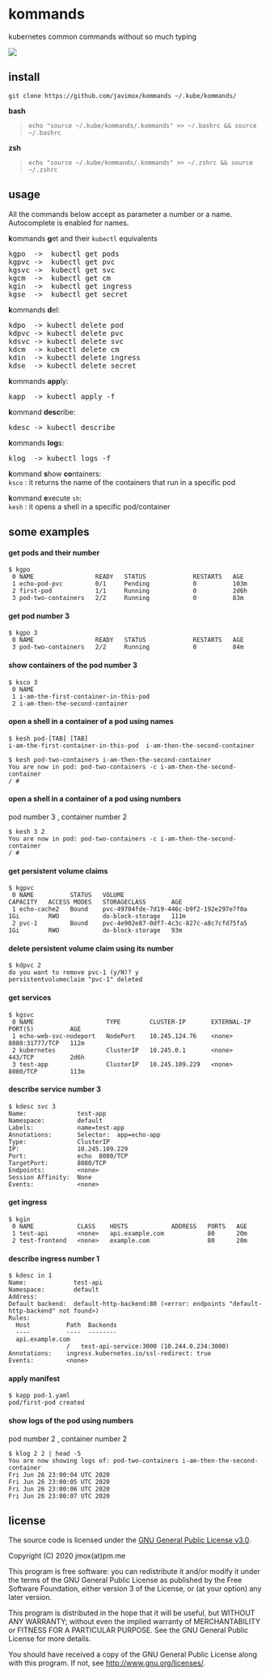 # kommands
kubernetes common commands without so much typing

![](kommands.gif)

## install

`git clone https://github.com/javimox/kommands ~/.kube/kommands/`

**bash**  
> `echo "source ~/.kube/kommands/.kommands" >> ~/.bashrc && source ~/.bashrc`

**zsh**  
 > `echo "source ~/.kube/kommands/.kommands" >> ~/.zshrc && source ~/.zshrc`

## usage

All the commands below accept as parameter a number or a name. Autocomplete is enabled for names.

**k**ommands **g**et and their `kubectl` equivalents
<pre>
kgpo  ->  kubectl get pods
kgpvc ->  kubectl get pvc
kgsvc ->  kubectl get svc
kgcm  ->  kubectl get cm
kgin  ->  kubectl get ingress
kgse  ->  kubectl get secret
</pre>

**k**ommands **d**el:
<pre>
kdpo  -> kubectl delete pod
kdpvc -> kubectl delete pvc
kdsvc -> kubectl delete svc
kdcm  -> kubectl delete cm
kdin  -> kubectl delete ingress
kdse  -> kubectl delete secret
</pre>

**k**ommands **app**ly:
<pre>
kapp  -> kubectl apply -f
</pre>

**k**ommand **desc**ribe:
<pre>
kdesc -> kubectl describe
</pre>

**k**ommands **log**s:
<pre>
klog  -> kubectl logs -f
</pre>

**k**ommand **s**how **co**ntainers:  
`ksco`  : it returns the name of the containers that run in a specific pod

**k**ommand **e**xecute `sh`:  
`kesh`  : it opens a shell in a specific pod/container

## some examples

#### get pods and their number
```
$ kgpo 
 0 NAME                 READY   STATUS             RESTARTS   AGE
 1 echo-pod-pvc         0/1     Pending            0          103m
 2 first-pod            1/1     Running            0          2d6h
 3 pod-two-containers   2/2     Running            0          83m
```

#### get pod number 3
```
$ kgpo 3
 0 NAME                 READY   STATUS             RESTARTS   AGE
 3 pod-two-containers   2/2     Running            0          84m
```

#### show containers of the pod number 3
```
$ ksco 3
 0 NAME
 1 i-am-the-first-container-in-this-pod
 2 i-am-then-the-second-container
```

#### open a shell in a container of a pod using names
```
$ kesh pod-[TAB] [TAB]
i-am-the-first-container-in-this-pod  i-am-then-the-second-container

$ kesh pod-two-containers i-am-then-the-second-container
You are now in pod: pod-two-containers -c i-am-then-the-second-container
/ # 
```

#### open a shell in a container of a pod using numbers
pod number 3 , container number 2
```
$ kesh 3 2
You are now in pod: pod-two-containers -c i-am-then-the-second-container
/ # 
```

#### get persistent volume claims
```
$ kgpvc
 0 NAME          STATUS   VOLUME                                     CAPACITY   ACCESS MODES   STORAGECLASS       AGE
 1 echo-cache2   Bound    pvc-49704fde-7d19-446c-b9f2-192e297e7f0a   1Gi        RWO            do-block-storage   111m
 2 pvc-1         Bound    pvc-4e902e87-0df7-4c3c-827c-a8c7cfd75fa5   1Gi        RWO            do-block-storage   93m
```

#### delete persistent volume claim using its number
```
$ kdpvc 2
do you want to remove pvc-1 (y/N)? y
persistentvolumeclaim "pvc-1" deleted
```

#### get services
```
$ kgsvc
 0 NAME                    TYPE        CLUSTER-IP       EXTERNAL-IP   PORT(S)          AGE
 1 echo-web-svc-nodeport   NodePort    10.245.124.76    <none>        8080:31777/TCP   112m
 2 kubernetes              ClusterIP   10.245.0.1       <none>        443/TCP          2d6h
 3 test-app                ClusterIP   10.245.109.229   <none>        8080/TCP         113m
```
 
#### describe service number 3
```
$ kdesc svc 3
Name:              test-app
Namespace:         default
Labels:            name=test-app
Annotations:       Selector:  app=echo-app
Type:              ClusterIP
IP:                10.245.109.229
Port:              echo  8080/TCP
TargetPort:        8080/TCP
Endpoints:         <none>
Session Affinity:  None
Events:            <none>
```

#### get ingress
```
$ kgin
 0 NAME            CLASS    HOSTS            ADDRESS   PORTS   AGE
 1 test-api        <none>   api.example.com            80      20m
 2 test-frontend   <none>   example.com                80      20m
```

#### describe ingress number 1
```
$ kdesc in 1
Name:             test-api
Namespace:        default
Address:
Default backend:  default-http-backend:80 (<error: endpoints "default-http-backend" not found>)
Rules:
  Host          Path  Backends
  ----          ----  --------
  api.example.com
                /   test-api-service:3000 (10.244.0.234:3000)
Annotations:    ingress.kubernetes.io/ssl-redirect: true
Events:         <none>
```

#### apply manifest
```
$ kapp pod-1.yaml
pod/first-pod created
```

#### show logs of the pod using numbers
pod number 2 , container number 2
```
$ klog 2 2 | head -5
You are now showing logs of: pod-two-containers i-am-then-the-second-container
Fri Jun 26 23:00:04 UTC 2020
Fri Jun 26 23:00:05 UTC 2020
Fri Jun 26 23:00:06 UTC 2020
Fri Jun 26 23:00:07 UTC 2020
```

## license

The source code is licensed under the [GNU General Public License v3.0][GPLv3].

Copyright (C) 2020 jmox(at)pm.me

This program is free software: you can redistribute it and/or modify it under
the terms of the GNU General Public License as published by the Free Software
Foundation, either version 3 of the License, or (at your option) any later
version.

This program is distributed in the hope that it will be useful, but WITHOUT ANY
WARRANTY; without even the implied warranty of MERCHANTABILITY or FITNESS FOR A
PARTICULAR PURPOSE.  See the GNU General Public License for more details.

You should have received a copy of the GNU General Public License along with
this program.  If not, see <http://www.gnu.org/licenses/>.

[GPLv3]: https://www.gnu.org/licenses/gpl-3.0.txt
[kommands]: https://github.com/javimox/kommands
